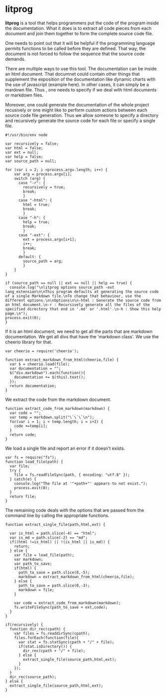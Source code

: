 # litprog

**litprog** is a tool that helps programmers put the code of the program inside the documentation. What it does is to extract all code pieces from each document and join them together to form the complete source code file.

One needs to point out that it will be helpful if the programming language permits functions to be called before they are defined. That way, the document is not forced to follow the sequence that the source code demands.

There are multiple ways to use this tool. The documentation can be inside an html document. That documnet could contain other things that supplement the exposition of the documentation like dynamic charts with the use of javascript (example here). In other cases, it can simply be a mardown file. Thus , one needs to specify if we deal with html documents or markdown files. 

Moreover, one could generate the documentation of the whole project recusively or one might like to perform custom actions between each source code file generation. Thus we allow someone to specify a directory and recursively generate the source code for each file or specify a single file.

```
#!/usr/bin/env node

var recursively = false;
var html = false;
var ext = null;
var help = false;
var source_path = null;

for (var i = 2; i <process.argv.length; i++) {
    var arg = process.argv[i];
    switch (arg) {
      case "-r": {
        recursively = true;
        break;
        }
      case "-html": {
        html = true;
        break;
        }
      case "-h": {
        help = true;
        break;
        }
      case "-ext": {
        ext = process.argv[i+1];
        i++;
        break;
        }
      default: {
        source_path = arg;
        }
    }
}

if (source_path == null || ext == null || help == true) {
  console.log("\nlitprog options source_path -ext lang_extension\n\nThis program defaults at generating the source code of a single Markdown file.\nTo change that behaviour, use the different options.\n\nOptions\n\n-html : Generate the source code from an html document.\n-r : Recursively generate all the files of the specified directory that end in '.md' or '.html'.\n-h : Show this help page.\n");
process.exit(0);
}
```

If it is an html document, we need to get all the parts that are markdown documentation. We get all divs that have the 'markdown class'. We use the cheerio library for that.

```
var cheerio = require('cheerio');

function extract_markdown_from_html(cheerio,file) {
  var $ = cheerio.load(file);
  var documentation = "";
  $("div.markdown").each(function(){
    documentation += $(this).text();
  });
  return documentation;
}
```

We extract the code from the markdown document.

```
function extract_code_from_markdown(markdown) {
  var code = "";
  var temp = markdown.split("\`\`\`\n");
  for(var i = 1; i < temp.length; i = i+2) {
    code +=temp[i]; 
  }
  return code;
}
```

We load a single file and report an error if it doesn't exists.

```
var fs = require("fs");
function load_file(path) {
  var file;
  try {
    file = fs.readFileSync(path, { encoding: "utf-8" });
  } catch(e) {
    console.log("The file at '"+path+"' appears to not exist.");
    process.exit(0);
  }
  return file;
}
```

The remaining code deals with the options that are passed from the command line by calling the appropriate functions.

```
function extract_single_file(path,html,ext) {

  var is_html = path.slice(-4) == "html";
  var is_md = path.slice(-2) == "md";
  if((html !=is_html) || !(is_html || is_md)) {
    return;
  } else {
    var file = load_file(path);
    var markdown;
    var path_to_save;
    if(html) {
      path_to_save = path.slice(0,-5);
      markdown = extract_markdown_from_html(cheerio,file); 
    } else {
      path_to_save = path.slice(0,-3);
      markdown = file;
    }

    var code = extract_code_from_markdown(markdown);
    fs.writeFileSync(path_to_save + ext,code);
  }
}

if(recursively) {
  function dir_rec(cpath) {
    var files = fs.readdirSync(cpath);
    files.forEach(function(file){
      var stat = fs.statSync(cpath + "/" + file);
      if(stat.isDirectory()) {
        dir_rec(cpath + "/" + file);
      } else {
        extract_single_file(source_path,html,ext);
      }
    });
  }
  dir_rec(source_path);
} else {
  extract_single_file(source_path,html,ext);
}
```
